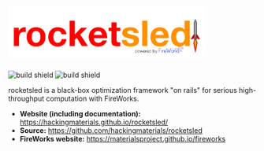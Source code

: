 
# <img alt="rocketsled" src="docs_rst/_static/rsfw.png" width="400">
![build shield](https://circleci.com/gh/hackingmaterials/rocketsled/tree/master.svg?style=shield&circle-token=83bfd1d89c4c599435dc358fc7c54243af40b503)
![build shield](https://circleci.com/gh/hackingmaterials/rocketsled/tree/master.png?circle-token=83bfd1d89c4c599435dc358fc7c54243af40b503)


rocketsled is a black-box optimization framework "on rails" for serious high-throughput computation with FireWorks.

- **Website (including documentation):** https://hackingmaterials.github.io/rocketsled/
- **Source:** https://github.com/hackingmaterials/rocketsled
- **FireWorks website:** https://materialsproject.github.io/fireworks
